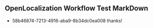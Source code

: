 ## OpenLocalization Workflow Test MarkDown
* 58b46874-7213-4916-aba9-8b34dc0ea008 thanks!

<!--HONumber=Jul16_HO3-->


